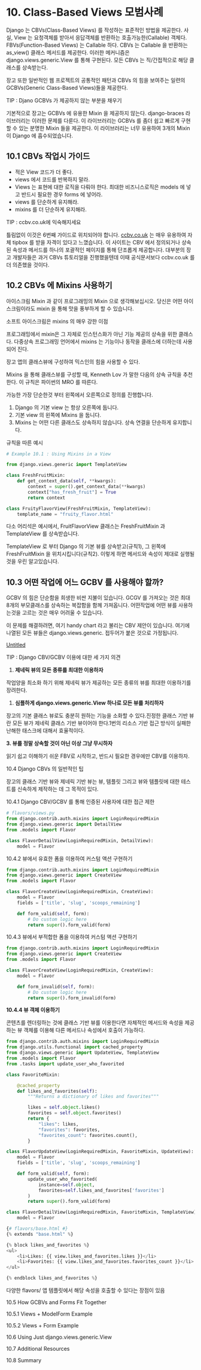 # 10. Class-Based Views 모범사례

Django 는 CBVs(Class-Based Views) 를 작성하는 표준적인 방법을 제공한다. 사실, View 는 요청객체를 받아서 응답객체를 반환하는 호출가능한(Callable) 객체다. FBVs(Function-Based Views) 는 Callable 하다. CBVs 는 Callable 을 반환하는 as_view() 클래스 메서드를 제공한다. 이러한 메커니즘은 django.views.generic.View 를 통해 구현된다. 모든 CBVs 는 직/간접적으로 해당 클래스를 상속받는다.

장고 또한 일반적인 웹 프로젝트의 공통적인 패턴과 CBVs 의 힘을 보여주는 일련의 GCBVs(Generic Class-Based Views)들을 제공한다.

TIP : Djano GCBVs 가 제공하지 않는 부분을 채우기

기본적으로 장고는 GCBVs 에 유용한 Mixin 을 제공하지 않는다. django-braces 라이브러리는 이러한 문제를 다룬다. 이 라이브러리는 GCBVs 를 좀더 쉽고 빠르게 구현할 수 있는 분명한 Mixin 들을 제공한다. 이 라이브러리는 너무 유용하여 3개의 Mixin 이 Django 에 흡수되었습니다.

## 10.1 CBVs 작업시 가이드

- 적은 View 코드가 더 좋다.
- views 에서 코드를 반복하지 말라.
- Views 는 표현에 대한 로직을 다뤄야 한다. 최대한 비즈니스로직은 models 에 넣고 반드시 필요한 경우 forms 에 넣어라.
- views 를 단순하게 유지해라.
- mixins 를 더 단순하게 유지해라.

TIP : ccbv.co.uk에 익숙해지세요

틀림없이 이것은 6번째 가이드로 위치되어야 합니다. [ccbv.co.uk](http://ccbv.co.uk) 는 매우 유용하여 자체 tipbox 를 받을 자격이 있다고 느꼈습니다. 이 사이트는 CBV 에서 정의되거나 상속된 속성과 메서드를 하나의 포괄적인 페이지를 통해 단조롭게 제공합니다. 대부분의 장고 개발자들은 과거 CBVs 튜토리얼을 진행했을텐데 이때 공식문서보다 ccbv.co.uk 를 더 의존했을 것이다.

## 10.2 CBVs 에 Mixins 사용하기

아이스크림 Mixin 과 같이 프로그래밍의 Mixin 으로 생각해보십시오. 당신은 어떤 아이스크림이라도 mixin 을 통해 맛을 풍부하게 할 수 있습니다.

소프트 아이스크림은 mixins 의 매우 강한 이점

프로그래밍에서 mixin은 그 자체로 인스턴스화가 아닌 기능 제공의 상속을 위한 클래스다. 다중상속 프로그래밍 언어에서 mixins 는 기능이나 동작을 클래스에 더하는데 사용되어 진다.

장고 앱의 클래스뷰에 구성하여 믹스인의 힘을 사용할 수 있다.

Mixins 을 통해 클래스뷰를 구성할 때, Kenneth Lov 가 말한 다음의 상속 규칙을 추천한다. 이 규칙은 파이썬의 MRO 를 따른다.

가능한 가장 단순한것 부터 왼쪽에서 오른쪽으로 정의를 진행합니다.

1. Django 의 기본 view 는 항상 오른쪽에 둡니다.
2. 기본 view 의 왼쪽에 Mixins 을 둡니다.
3. Mixins 는 어떤 다른 클래스도 상속하지 않습니다. 상속 연결을 단순하게 유지합니다.

규칙을 따른 예시

```python
# Example 10.1 : Using Mixins in a View

from django.views.generic import TemplateView

class FreshFruitMixin:
	def get_context_data(self, **kwargs):
		context = super().get_context_data(**kwargs)
		context["has_fresh_fruit"] = True
		return context

class FruityFlavorView(FreshFruitMixin, TemplateView):
	template_name = "fruity_flavor.html"
```

다소 어리석은 예시에서, FruitFlavorView 클래스는 FreshFruitMixin 과 TemplateView 를 상속받습니다.

TemplateView 로 부터 Django 의 기본 뷰를 상속받고(규칙1), 그 왼쪽에 FreshFruitMixin 을 위치시킵니다(규칙2). 이렇게 하면 메서드와 속성이 제대로 실행될 것을 우린 알고있습니다.

## 10.3 어떤 작업에 어느 GCBV 를 사용해야 할까?

GCBV 의 힘은 단순함을 희생한 비싼 지불이 있습니다. GCGV 를 가져오는 것은 최대 8개의 부모클래스를 상속하는 복잡함을 함께 가져옵니다. 어떤작업에 어떤 뷰를 사용하는것을 고르는 것은 매우 어려울 수 있습니다.

이 문제를 해결하려면, 여기 handy chart 라고 불리는 CBV 제안이 있습니다. 여기에 나열된 모든 뷰들은 django.views.generic. 접두어가 붙은 것으로 가정됩니다.

[Untitled](https://www.notion.so/372e48641bf041eeb6a505e5b5a619b3)

TIP : Django CBV/GCBV 이용에 대한 세 가지 의견

1. **제네릭 뷰의 모든 종류를 최대한 이용하자**

작업양을 최소화 하기 위해 제네릭 뷰가 제공하는 모든 종류의 뷰를 최대한 이용하기를 장려한다.

1. **심플하게 django.views.generic.View 하나로 모든 뷰를 처리하자**

장고의 기본 클래스 뷰로도 충분히 원하는 기능을 소화할 수 있다.진정한 클래스 기반 뷰란 모든 뷰가 제네릭 클래스 기반 뷰이어야 한다.1번의 리소스 기반 접근 방식이 실패한 난해한 태스크에 대해서 효율적이다.

**3. 뷰를 정말 상속할 것이 아닌 이상 그냥 무시하자**

읽기 쉽고 이해하기 쉬운 FBV로 시작하고, 반드시 필요한 경우에만 CBV를 이용하자.

10.4 Django CBVs 의 일반적인 팁

장고의 클래스 기반 뷰와 제네릭 기반 뷰는 뷰, 템플릿 그리고 뷰와 템플릿에 대한 테스트를 신속하게 제작하는 데 그 목적이 있다.

10.4.1 Django CBV/GCBV 를 통해 인증된 사용자에 대한 접근 제한

```python
# flavors/views.py
from django.contrib.auth.mixins import LoginRequiredMixin
from django.views.generic import DetailView
from .models import Flavor

class FlavorDetailView(LoginRequiredMixin, DetailView):
	model = Flavor
```

10.4.2 뷰에서 유효한 폼을 이용하여 커스텀 액션 구현하기

```python
from django.contrib.auth.mixins import LoginRequiredMixin
from django.views.generic import CreateView
from .models import Flavor

class FlavorCreateView(LoginRequiredMixin, CreateView):
	model = Flavor
	fields = ['title', 'slug', 'scoops_remaining']

	def form_valid(self, form):
		# Do custom logic here
		return super().form_valid(form)
```

10.4.3 뷰에서 부적합한 폼을 이용하여 커스텀 액션 구현하기

```python
from django.contrib.auth.mixins import LoginRequiredMixin
from django.views.generic import CreateView
from .models import Flavor

class FlavorCreateView(LoginRequiredMixin, CreateView):
	model = Flavor

	def form_invalid(self, form):
		# Do custom logic here
		return super().form_invalid(form)
```

**10.4.4 뷰 객체 이용하기**

콘텐츠를 렌더링하는 것에 클래스 기반 뷰를 이용한다면 자체적인 메서드와 속성을 제공하는 뷰 객체를 이용해 다른 메서드나 속성에서 호출이 가능하다.

```python
from django.contrib.auth.mixins import LoginRequiredMixin
from django.utils.functional import cached_property
from django.views.generic import UpdateView, TemplateView
from .models import Flavor
from .tasks import update_user_who_favorited

class FavoriteMixin:

	@cached_property
	def likes_and_favorites(self):
		"""Returns a dictionary of likes and favorites"""

		likes = self.object.likes()
		favorites = self.object.favorites()
		return {
			"likes": likes,
			"favorites": favorites,
			"favorites_count": favorites.count(),
		}

class FlavorUpdateView(LoginRequiredMixin, FavoriteMixin, UpdateView):
	model = Flavor
	fields = ['title', 'slug', 'scoops_remaining']

	def form_valid(self, form):
		update_user_who_favorited(
			instance=self.object,
			favorites=self.likes_and_favorites['favorites']
		)
		return super().form_valid(form)

class FlavorDetailView(LoginRequiredMixin, FavoriteMixin, TemplateView):
	model = Flavor

{# flavors/base.html #}
{% extends "base.html" %}

{% block likes_and_favorites %}
<ul>
	<li>Likes: {{ view.likes_and_favorites.likes }}</li>
	<li>Favorites: {{ view.likes_and_favorites.favorites_count }}</li>
</ul>

{% endblock likes_and_favorites %}
```

다양한 flavors/ 앱 템플릿에서 해당 속성을 호출할 수 있다는 장점이 있음

10.5 How GCBVs and Forms Fit Together

10.5.1 Views + ModelForm Example

10.5.2 Views + Form Example

10.6 Using Just django.views.generic.View

10.7 Additional Resources

10.8 Summary
